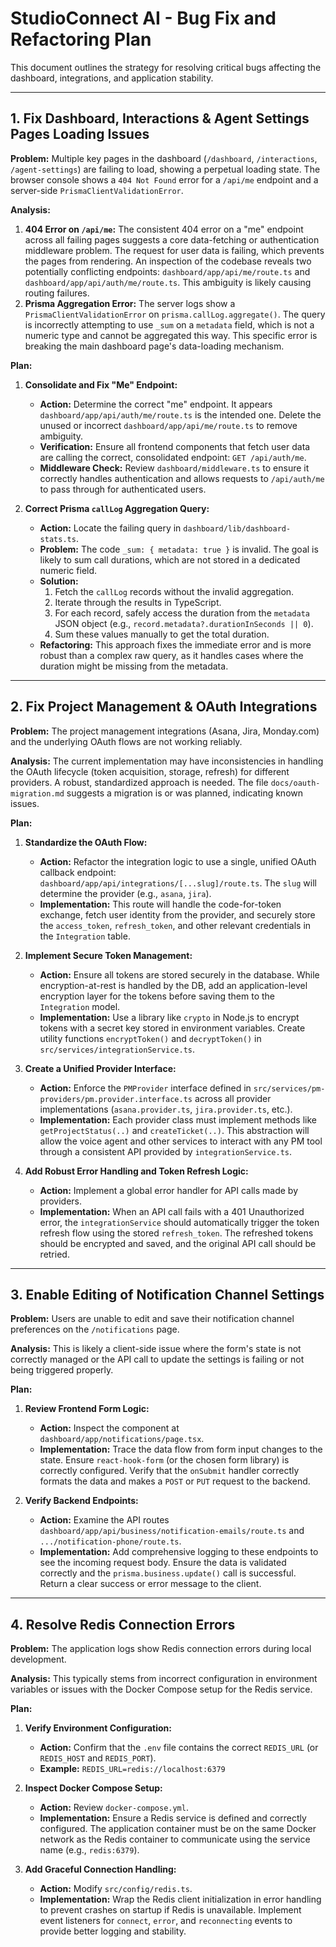 # StudioConnect AI - Bug Fix and Refactoring Plan

This document outlines the strategy for resolving critical bugs affecting the dashboard, integrations, and application stability.

---

## 1. Fix Dashboard, Interactions & Agent Settings Pages Loading Issues

**Problem:** Multiple key pages in the dashboard (`/dashboard`, `/interactions`, `/agent-settings`) are failing to load, showing a perpetual loading state. The browser console shows a `404 Not Found` error for a `/api/me` endpoint and a server-side `PrismaClientValidationError`.

**Analysis:**

1.  **404 Error on `/api/me`:** The consistent 404 error on a "me" endpoint across all failing pages suggests a core data-fetching or authentication middleware problem. The request for user data is failing, which prevents the pages from rendering. An inspection of the codebase reveals two potentially conflicting endpoints: `dashboard/app/api/me/route.ts` and `dashboard/app/api/auth/me/route.ts`. This ambiguity is likely causing routing failures.
2.  **Prisma Aggregation Error:** The server logs show a `PrismaClientValidationError` on `prisma.callLog.aggregate()`. The query is incorrectly attempting to use `_sum` on a `metadata` field, which is not a numeric type and cannot be aggregated this way. This specific error is breaking the main dashboard page's data-loading mechanism.

**Plan:**

1.  **Consolidate and Fix "Me" Endpoint:**
    *   **Action:** Determine the correct "me" endpoint. It appears `dashboard/app/api/auth/me/route.ts` is the intended one. Delete the unused or incorrect `dashboard/app/api/me/route.ts` to remove ambiguity.
    *   **Verification:** Ensure all frontend components that fetch user data are calling the correct, consolidated endpoint: `GET /api/auth/me`.
    *   **Middleware Check:** Review `dashboard/middleware.ts` to ensure it correctly handles authentication and allows requests to `/api/auth/me` to pass through for authenticated users.

2.  **Correct Prisma `callLog` Aggregation Query:**
    *   **Action:** Locate the failing query in `dashboard/lib/dashboard-stats.ts`.
    *   **Problem:** The code `_sum: { metadata: true }` is invalid. The goal is likely to sum call durations, which are not stored in a dedicated numeric field.
    *   **Solution:**
        1.  Fetch the `callLog` records without the invalid aggregation.
        2.  Iterate through the results in TypeScript.
        3.  For each record, safely access the duration from the `metadata` JSON object (e.g., `record.metadata?.durationInSeconds || 0`).
        4.  Sum these values manually to get the total duration.
    *   **Refactoring:** This approach fixes the immediate error and is more robust than a complex raw query, as it handles cases where the duration might be missing from the metadata.

---

## 2. Fix Project Management & OAuth Integrations

**Problem:** The project management integrations (Asana, Jira, Monday.com) and the underlying OAuth flows are not working reliably.

**Analysis:** The current implementation may have inconsistencies in handling the OAuth lifecycle (token acquisition, storage, refresh) for different providers. A robust, standardized approach is needed. The file `docs/oauth-migration.md` suggests a migration is or was planned, indicating known issues.

**Plan:**

1.  **Standardize the OAuth Flow:**
    *   **Action:** Refactor the integration logic to use a single, unified OAuth callback endpoint: `dashboard/app/api/integrations/[...slug]/route.ts`. The `slug` will determine the provider (e.g., `asana`, `jira`).
    *   **Implementation:** This route will handle the code-for-token exchange, fetch user identity from the provider, and securely store the `access_token`, `refresh_token`, and other relevant credentials in the `Integration` table.

2.  **Implement Secure Token Management:**
    *   **Action:** Ensure all tokens are stored securely in the database. While encryption-at-rest is handled by the DB, add an application-level encryption layer for the tokens before saving them to the `Integration` model.
    *   **Implementation:** Use a library like `crypto` in Node.js to encrypt tokens with a secret key stored in environment variables. Create utility functions `encryptToken()` and `decryptToken()` in `src/services/integrationService.ts`.

3.  **Create a Unified Provider Interface:**
    *   **Action:** Enforce the `PMProvider` interface defined in `src/services/pm-providers/pm.provider.interface.ts` across all provider implementations (`asana.provider.ts`, `jira.provider.ts`, etc.).
    *   **Implementation:** Each provider class must implement methods like `getProjectStatus(..)` and `createTicket(..)`. This abstraction will allow the voice agent and other services to interact with any PM tool through a consistent API provided by `integrationService.ts`.

4.  **Add Robust Error Handling and Token Refresh Logic:**
    *   **Action:** Implement a global error handler for API calls made by providers.
    *   **Implementation:** When an API call fails with a 401 Unauthorized error, the `integrationService` should automatically trigger the token refresh flow using the stored `refresh_token`. The refreshed tokens should be encrypted and saved, and the original API call should be retried.

---

## 3. Enable Editing of Notification Channel Settings

**Problem:** Users are unable to edit and save their notification channel preferences on the `/notifications` page.

**Analysis:** This is likely a client-side issue where the form's state is not correctly managed or the API call to update the settings is failing or not being triggered properly.

**Plan:**

1.  **Review Frontend Form Logic:**
    *   **Action:** Inspect the component at `dashboard/app/notifications/page.tsx`.
    *   **Implementation:** Trace the data flow from form input changes to the state. Ensure `react-hook-form` (or the chosen form library) is correctly configured. Verify that the `onSubmit` handler correctly formats the data and makes a `POST` or `PUT` request to the backend.

2.  **Verify Backend Endpoints:**
    *   **Action:** Examine the API routes `dashboard/app/api/business/notification-emails/route.ts` and `.../notification-phone/route.ts`.
    *   **Implementation:** Add comprehensive logging to these endpoints to see the incoming request body. Ensure the data is validated correctly and the `prisma.business.update()` call is successful. Return a clear success or error message to the client.

---

## 4. Resolve Redis Connection Errors

**Problem:** The application logs show Redis connection errors during local development.

**Analysis:** This typically stems from incorrect configuration in environment variables or issues with the Docker Compose setup for the Redis service.

**Plan:**

1.  **Verify Environment Configuration:**
    *   **Action:** Confirm that the `.env` file contains the correct `REDIS_URL` (or `REDIS_HOST` and `REDIS_PORT`).
    *   **Example:** `REDIS_URL=redis://localhost:6379`

2.  **Inspect Docker Compose Setup:**
    *   **Action:** Review `docker-compose.yml`.
    *   **Implementation:** Ensure a Redis service is defined and correctly configured. The application container must be on the same Docker network as the Redis container to communicate using the service name (e.g., `redis:6379`).

3.  **Add Graceful Connection Handling:**
    *   **Action:** Modify `src/config/redis.ts`.
    *   **Implementation:** Wrap the Redis client initialization in error handling to prevent crashes on startup if Redis is unavailable. Implement event listeners for `connect`, `error`, and `reconnecting` events to provide better logging and stability. 